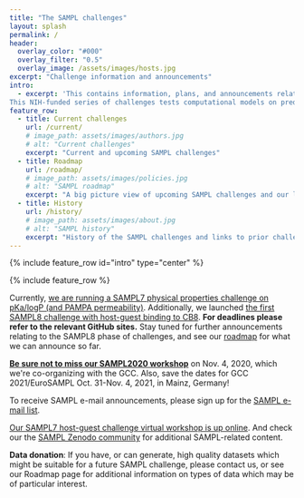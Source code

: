 ```yaml
---
title: "The SAMPL challenges"
layout: splash
permalink: /
header:
  overlay_color: "#000"
  overlay_filter: "0.5"
  overlay_image: /assets/images/hosts.jpg
excerpt: "Challenge information and announcements"
intro:
  - excerpt: 'This contains information, plans, and announcements relating to the Statistical Assessment of Modeling of Proteins and Ligands (SAMPL) series of blind predictive challenges.
This NIH-funded series of challenges tests computational models on predictions of properties related to obstacles faced in a drug discovery setting. Use our sub-pages and links to access more information.'
feature_row:
  - title: Current challenges
    url: /current/
    # image_path: assets/images/authors.jpg
    # alt: "Current challenges"
    excerpt: "Current and upcoming SAMPL challenges"
  - title: Roadmap
    url: /roadmap/
    # image_path: assets/images/policies.jpg
    # alt: "SAMPL roadmap"
    excerpt: "A big picture view of upcoming SAMPL challenges and our long-term roadmap"
  - title: History
    url: /history/
    # image_path: assets/images/about.jpg
    # alt: "SAMPL history"
    excerpt: "History of the SAMPL challenges and links to prior challenges and data"
---
```


{% include feature_row id="intro" type="center" %}

{% include feature_row %}

Currently, [we are running a SAMPL7 physical properties challenge on pKa/logP (and PAMPA permeability)](https://github.com/samplchallenges/SAMPL7/tree/master/physical_property). Additionally, we launched [the first SAMPL8 challenge with host-guest binding to CB8](https://github.com/samplchallenges/sampl8). **For deadlines please refer to the relevant GitHub sites.** Stay tuned for further announcements relating to the SAMPL8 phase of challenges, and see our [roadmap](https://samplchallenges.github.io/roadmap/plans/) for what we can announce so far.

[**Be sure not to miss our SAMPL2020 workshop**](https://www.gdch.de/gcc2020) on Nov. 4, 2020, which we're co-organizing with the GCC. Also, save the dates for GCC 2021/EuroSAMPL Oct. 31-Nov. 4, 2021, in Mainz, Germany!

To receive SAMPL e-mail announcements, please sign up for the [SAMPL e-mail list](http://eepurl.com/dPj11j).

[Our SAMPL7 host-guest challenge virtual workshop is up online](https://zenodo.org/record/3674155). And check our the [SAMPL Zenodo community](https://zenodo.org/communities/sampl?page=1&size=20) for additional SAMPL-related content.

**Data donation**: If you have, or can generate, high quality datasets which might be suitable for a future SAMPL challenge, please contact us, or see our Roadmap page for additional information on types of data which may be of particular interest.
